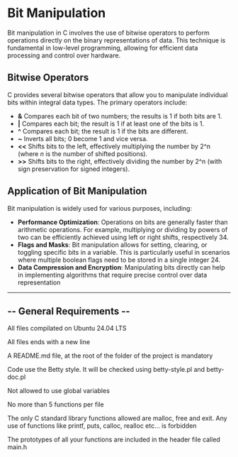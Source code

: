 # Bit Manipulation

Bit manipulation in C involves the use of bitwise operators to perform operations directly on the binary representations of data. This technique is fundamental in low-level programming, allowing for efficient data processing and control over hardware.

## Bitwise Operators

C provides several bitwise operators that allow you to manipulate individual bits within integral data types. The primary operators include:

- **&** Compares each bit of two numbers; the results is 1 if both bits are 1.
- **|** Compares each bit; the result is 1 if at least one of the bits is 1.
- **^** Compares each bit; the result is 1 if the bits are different.
- **~** Inverts all bits; 0 become 1 and vice versa.
- **<<** Shifts bits to the left, effectively multiplying the number by 2^n (where *n* is the number of shifted positions).
- **>>** Shifts bits to the right, effectively dividing the number by 2^n (with sign preservation for signed integers).

## Application of Bit Manipulation

Bit manipulation is widely used for various purposes, including:

- **Performance Optimization**: Operations on bits are generally faster than arithmetic operations. For example, multiplying or dividing by powers of two can be efficiently achieved using left or right shifts, respectively 34.
- **Flags and Masks**: Bit manipulation allows for setting, clearing, or toggling specific bits in a variable. This is particularly useful in scenarios where multiple boolean flags need to be stored in a single integer 24.
- **Data Compression and Encryption**: Manipulating bits directly can help in implementing algorithms that require precise control over data representation

---

## -- General Requirements --

All files compilated on Ubuntu 24.04 LTS

All files ends with a new line

A README.md file, at the root of the folder of the project is mandatory

Code use the Betty style. It will be checked using betty-style.pl and betty-doc.pl

Not allowed to use global variables

No more than 5 functions per file

The only C standard library functions allowed are malloc, free and exit. Any use of functions like printf, puts, calloc, realloc etc… is forbidden

The prototypes of all your functions are included in the header file called main.h
